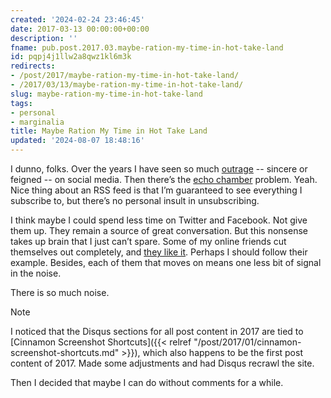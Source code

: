 ```yaml
---
created: '2024-02-24 23:46:45'
date: 2017-03-13 00:00:00+00:00
description: ''
fname: pub.post.2017.03.maybe-ration-my-time-in-hot-take-land
id: pqpj4j1llw2a8qwz1kl6m3k
redirects:
- /post/2017/maybe-ration-my-time-in-hot-take-land/
- /2017/03/13/maybe-ration-my-time-in-hot-take-land/
slug: maybe-ration-my-time-in-hot-take-land
tags:
- personal
- marginalia
title: Maybe Ration My Time in Hot Take Land
updated: '2024-08-07 18:48:16'
---
```


I dunno, folks. Over the years I have seen so much [outrage](http://www.geekwire.com/2017/trump-supporters-voice-real-outrage-fake-resistanceradio-promoting-amazon-tv-series/) -- sincere or feigned -- on social media. Then there’s the [echo chamber](https://arstechnica.com/science/2017/03/the-social-media-echo-chamber-is-real/) problem. Yeah. Nice thing about an RSS feed is that I’m guaranteed to see everything I subscribe to, but there’s no personal insult in unsubscribing.

I think maybe I could spend less time on Twitter and Facebook. Not give them up. They remain a source of great conversation. But this nonsense takes up brain that I just can’t spare. Some of my online friends cut themselves out completely, and [they like it](https://seeknuance.com/2017/03/07/im-happier-and-more-productive-without-twitter/). Perhaps I should follow their example. Besides, each of them that moves on means one less bit of signal in the noise.

There is so much noise.

> [!NOTE]
> I noticed that the Disqus sections for all post content in 2017 are tied to [Cinnamon Screenshot Shortcuts]({{< relref "/post/2017/01/cinnamon-screenshot-shortcuts.md" >}}), which also happens to be the first post content of 2017. Made some adjustments and had Disqus recrawl the site.
>
> Then I decided that maybe I can do without comments for a while.